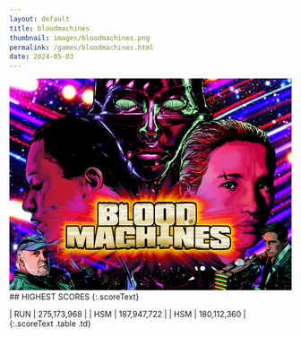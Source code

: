 ```yaml
---
layout: default
title: bloodmachines
thumbnail: images/bloodmachines.png
permalink: /games/bloodmachines.html
date: 2024-05-03
---
```


<img src="../images/bloodmachines.png" class="gameThumbnail img-fluid mx-auto align-middle">
## HIGHEST SCORES
{:.scoreText}

| RUN | 275,173,968 | 
| HSM | 187,947,722 | 
| HSM | 180,112,360 | 
{:.scoreText .table .td}
